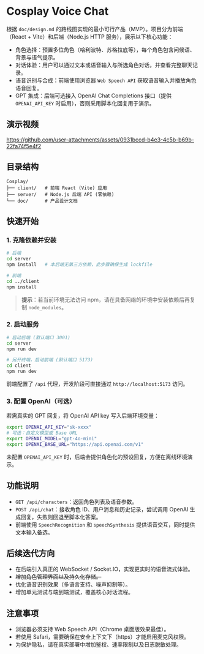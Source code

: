 # Cosplay Voice Chat

根据 `doc/design.md` 的路线图实现的最小可行产品（MVP）。项目分为前端（React + Vite）和后端（Node.js HTTP 服务），展示以下核心功能：

- 角色选择：预置多位角色（哈利波特、苏格拉底等），每个角色包含问候语、背景与语气提示。
- 对话体验：用户可以通过文本或语音输入与所选角色对话，并查看完整聊天记录。
- 语音识别与合成：前端使用浏览器 `Web Speech API` 获取语音输入并播放角色语音回复。
- GPT 集成：后端可选接入 OpenAI Chat Completions 接口（提供 `OPENAI_API_KEY` 时启用），否则采用脚本化回复用于演示。

## 演示视频

https://github.com/user-attachments/assets/0931bccd-b4e3-4c5b-b69b-22fa74f5e4f2


## 目录结构

```
Cosplay/
├── client/   # 前端 React (Vite) 应用
├── server/   # Node.js 后端 API (零依赖)
└── doc/      # 产品设计文档
```

## 快速开始

### 1. 克隆依赖并安装

```bash
# 后端
cd server
npm install   # 本后端无第三方依赖，此步骤确保生成 lockfile

# 前端
cd ../client
npm install
```

> **提示**：若当前环境无法访问 npm，请在具备网络的环境中安装依赖后再复制 `node_modules`。

### 2. 启动服务

```bash
# 启动后端 (默认端口 3001)
cd server
npm run dev

# 另开终端，启动前端 (默认端口 5173)
cd client
npm run dev
```

前端配置了 `/api` 代理，开发阶段可直接通过 `http://localhost:5173` 访问。

### 3. 配置 OpenAI（可选）

若需真实的 GPT 回复，将 OpenAI API key 写入后端环境变量：

```bash
export OPENAI_API_KEY="sk-xxxx"
# 可选：自定义模型或 Base URL
export OPENAI_MODEL="gpt-4o-mini"
export OPENAI_BASE_URL="https://api.openai.com/v1"
```

未配置 `OPENAI_API_KEY` 时，后端会提供角色化的预设回复，方便在离线环境演示。

## 功能说明

- `GET /api/characters`：返回角色列表及语音参数。
- `POST /api/chat`：接收角色 ID、用户消息和历史记录，尝试调用 OpenAI 生成回复，失败则回退至脚本化答案。
- 前端使用 `SpeechRecognition` 和 `speechSynthesis` 提供语音交互，同时提供文本输入备选。

## 后续迭代方向

- 在后端引入真正的 WebSocket / Socket.IO，实现更实时的语音流式体验。
- ~~增加角色管理界面以及持久化存储。~~
- 优化语音识别效果（多语言支持、噪声抑制等）。
- 增加单元测试与端到端测试，覆盖核心对话流程。

## 注意事项

- 浏览器必须支持 Web Speech API（Chrome 桌面版效果最佳）。
- 若使用 Safari，需要确保在安全上下文下（https）才能启用麦克风权限。
- 为保护隐私，请在真实部署中增加鉴权、速率限制以及日志脱敏处理。
